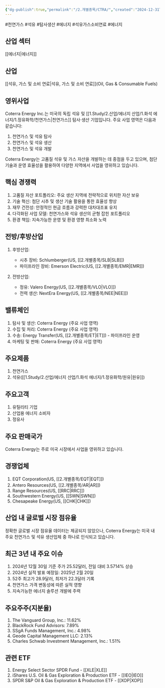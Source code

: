 ```yaml
---
{"dg-publish":true,"permalink":"/2.개별종목/CTRA/","created":"2024-12-31T09:00:27.351+09:00","updated":"2025-06-03T20:05:58.548+09:00"}
---
```


#천연가스 #석유 #탐사생산 #에너지 #석유가스소비연료 #에너지

## 산업 섹터

[[에너지\|에너지]]

## 산업

[[석유, 가스 및 소비 연료\|석유, 가스 및 소비 연료]](Oil, Gas & Consumable Fuels)

## 영위사업

Coterra Energy Inc.는 미국의 독립 석유 및 [[1.Study/2.산업/에너지 산업/1.화석 에너지/1.정유화학/천연가스\|천연가스]] 탐사·생산 기업입니다. 주요 사업 영역은 다음과 같습니다:

1. 천연가스 및 석유 탐사
2. 천연가스 및 석유 생산
3. 천연가스 및 석유 개발

Coterra Energy는 고품질 석유 및 가스 자산을 개발하는 데 중점을 두고 있으며, 첨단 기술과 운영 효율성을 활용하여 다양한 지역에서 사업을 영위하고 있습니다.

## 핵심 경쟁력

1. 고품질 자산 포트폴리오: 주요 생산 지역에 전략적으로 위치한 자산 보유
2. 기술 혁신: 첨단 시추 및 생산 기술 활용을 통한 효율성 향상
3. 재무 건전성: 안정적인 현금 흐름과 강력한 대차대조표 유지
4. 다각화된 사업 모델: 천연가스와 석유 생산의 균형 잡힌 포트폴리오
5. 환경 책임: 지속가능한 운영 및 환경 영향 최소화 노력

## 전방/후방산업

1. 후방산업:
    
    - 시추 장비: Schlumberger(US, [[2.개별종목/SLB\|SLB]])
    - 파이프라인 장비: Emerson Electric(US, [[2.개별종목/EMR\|EMR]])
    
2. 전방산업:
    
    - 정유: Valero Energy(US, [[2.개별종목/VLO\|VLO]])
    - 전력 생산: NextEra Energy(US, [[2.개별종목/NEE\|NEE]])
    

## 밸류체인

1. 탐사 및 생산: Coterra Energy (주요 사업 영역)
2. 수집 및 처리: Coterra Energy (주요 사업 영역)
3. 수송: Energy Transfer(US, [[2.개별종목/ET\|ET]]) - 파이프라인 운영
4. 마케팅 및 판매: Coterra Energy (주요 사업 영역)

## 주요제품

1. 천연가스
2. 석유([[1.Study/2.산업/에너지 산업/1.화석 에너지/1.정유화학/원유\|원유]])

## 주요고객

1. 유틸리티 기업
2. 산업용 에너지 소비자
3. 정유사

## 주요 판매국가

Coterra Energy는 주로 미국 시장에서 사업을 영위하고 있습니다.

## 경쟁업체

1. EQT Corporation(US, [[2.개별종목/EQT\|EQT]])
2. Antero Resources(US, [[2.개별종목/AR\|AR]])
3. Range Resources(US, [[RRC\|RRC]])
4. Southwestern Energy(US, [[SWN\|SWN]])
5. Chesapeake Energy(US, [[CHK\|CHK]])

## 산업 내 글로벌 시장 점유율

정확한 글로벌 시장 점유율 데이터는 제공되지 않았으나, Coterra Energy는 미국 내 주요 천연가스 및 석유 생산업체 중 하나로 인식되고 있습니다.

## 최근 3년 내 주요 이슈

1. 2024년 12월 30일 기준 주가 25.52달러, 전일 대비 3.5714% 상승
2. 2024년 실적 발표 예정일: 2025년 2월 20일
3. 52주 최고가 28.9달러, 최저가 22.3달러 기록
4. 천연가스 가격 변동성에 따른 실적 영향
5. 지속가능한 에너지 솔루션 개발에 주력

## 주요주주(지분율)

1. The Vanguard Group, Inc.: 11.62%
2. BlackRock Fund Advisors: 7.89%
3. SSgA Funds Management, Inc.: 4.98%
4. Geode Capital Management LLC: 2.13%
5. Charles Schwab Investment Management, Inc.: 1.51%

## 관련 ETF

1. Energy Select Sector SPDR Fund - [[XLE\|XLE]]
2. iShares U.S. Oil & Gas Exploration & Production ETF - [[IEO\|IEO]]
3. SPDR S&P Oil & Gas Exploration & Production ETF - [[XOP\|XOP]]